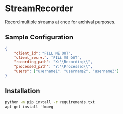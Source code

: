 # StreamRecorder

Record multiple streams at once for archival purposes.

## Sample Configuration

```json
{
    "client_id": "FILL ME OUT",
    "client_secret": "FILL ME OUT",
    "recording_path": "X:\\Recording\\",
    "processed_path": "Y:\\Processed\\",
    "users": ["username1", "username2", "username3"]
}
```

## Installation

```bash
python -m pip install -r requirements.txt
apt-get install ffmpeg
```
